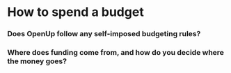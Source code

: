 # How to spend a budget



### **Does OpenUp follow any self-imposed budgeting rules?** 

### **Where does funding come from, and how do you decide where the money goes?** 

